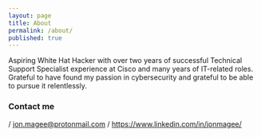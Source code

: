 ```yaml
---
layout: page
title: About
permalink: /about/
published: true
---
```


 Aspiring White Hat Hacker with over two years of successful Technical Support Specialist experience at Cisco and many years of IT-related roles. Grateful to have found my passion in cybersecurity and grateful to be able to pursue it relentlessly. 

### Contact me
/
jon.magee@protonmail.com
/
https://www.linkedin.com/in/jonmagee/
